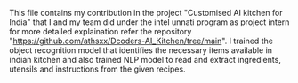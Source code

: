 This file contains my contribution in the project "Customised AI kitchen for India" that I and my team did under the intel unnati program as project intern for more detailed explaination refer the repository "https://github.com/athsxx/Dcoders-AI_Kitchen/tree/main". I trained the object recognition model that identifies the necessary items available in indian kitchen and also trained NLP model to read and extract ingredients, utensils and instructions from the given recipes.
